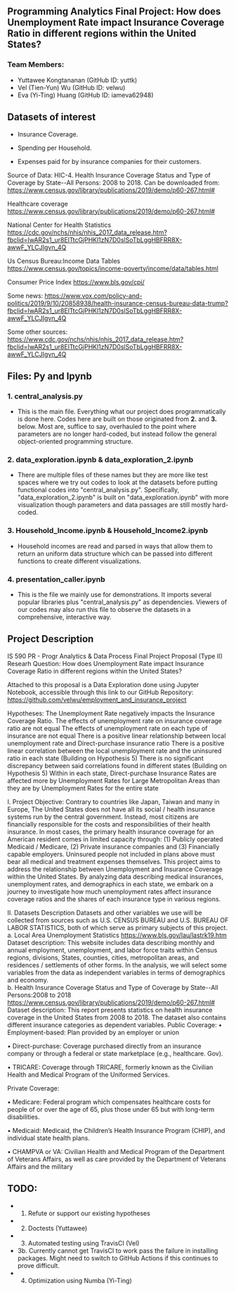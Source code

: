 ## Programming Analytics Final Project: How does Unemployment Rate impact Insurance Coverage Ratio in different regions within the United States?
### Team Members:
* Yuttawee Kongtananan (GitHub ID: yuttk)
* Vel (Tien-Yun) Wu (GitHub ID: velwu)
* Eva (Yi-Ting) Huang (GitHub ID: iameva62948)


## Datasets of interest
* Insurance Coverage.

* Spending per Household.

* Expenses paid for by insurance companies for their customers.

Source of Data: HIC-4. Health Insurance Coverage Status and Type of Coverage by State--All Persons: 2008 to 2018. Can be downloaded from: https://www.census.gov/library/publications/2019/demo/p60-267.html#

Healthcare coverage
https://www.census.gov/library/publications/2019/demo/p60-267.html#

National Center for Health Statistics
https://cdc.gov/nchs/nhis/nhis_2017_data_release.htm?fbclid=IwAR2s1_ur8ElTtcGjPHKl1zN7D0slSoTbLggHBFRR8X-awwF_YLCJIgvn_4Q

Us Census Bureau:Income Data Tables
https://www.census.gov/topics/income-poverty/income/data/tables.html

Consumer Price Index
https://www.bls.gov/cpi/



Some news: https://www.vox.com/policy-and-politics/2019/9/10/20858938/health-insurance-census-bureau-data-trump?fbclid=IwAR2s1_ur8ElTtcGjPHKl1zN7D0slSoTbLggHBFRR8X-awwF_YLCJIgvn_4Q

Some other sources: https://www.cdc.gov/nchs/nhis/nhis_2017_data_release.htm?fbclid=IwAR2s1_ur8ElTtcGjPHKl1zN7D0slSoTbLggHBFRR8X-awwF_YLCJIgvn_4Q

## Files: Py and Ipynb
### 1. central_analysis.py
- This is the main file. Everything what our project does programmatically is done here. Codes here are built on those originated from **2.** and **3.** below. Most are, suffice to say, overhauled to the point where parameters are no longer hard-coded, but instead follow the general object-oriented programming structure.

### 2. data_exploration.ipynb & data_exploration_2.ipynb
- There are multiple files of these names but they are more like test spaces where we try out codes to look at the datasets before putting functional codes into "central_analysis.py". Specifically, "data_exploration_2.ipynb" is built on "data_exploration.ipynb" with more visualization though parameters and data passages are still mostly hard-coded.

### 3. Household_Income.ipynb & Household_Income2.ipynb
- Household incomes are read and parsed in ways that allow them to return an uniform data structure which can be passed into different functions to create different visualizations. 

### 4. presentation_caller.ipynb
- This is the file we mainly use for demonstrations. It imports several popular libraries plus "central_analysis.py" as dependencies. Viewers of our codes may also run this file to observe the datasets in a comprehensive, interactive way.


## Project Description
IS 590 PR - Progr Analytics & Data Process Final Project Proposal (Type II)
Researh Question:
How does Unemployment Rate impact Insurance Coverage Ratio in different regions within the United States?

Attached to this proposal is a Data Exploration done using Jupyter Notebook, accessible through this link to our GitHub Repository:
https://github.com/velwu/employment_and_insurance_project

Hypotheses:
The Unemployment Rate negatively impacts the Insurance Coverage Ratio.
The effects of unemployment rate on insurance coverage ratio are not equal
The effects of unemployment rate on each type of insurance are not equal
There is a positive linear relationship between local unemployment rate and Direct-purchase insurance ratio
There is a positive linear correlation between the local unemployment rate and the uninsured ratio in each state
(Building on Hypothesis 5) There is no significant discrepancy between said correlations found in different states
(Building on Hypothesis 5) Within in each state, Direct-purchase Insurance Rates are affected more by Unemployment Rates for Large Metropolitan Areas than they are by Unemployment Rates for the entire state
		 	 	 					
I. Project Objective:
Contrary to countries like Japan, Taiwan and many in Europe, The United States does not have all its social / health insurance systems run by the central government. Instead, most citizens are financially responsible for the costs and responsibilities of their health insurance. In most cases, the primary health insurance coverage for an American resident comes in limited capacity through: (1) Publicly operated Medicaid / Medicare, (2) Private insurance companies and (3) Financially capable employers. Uninsured people not included in plans above must bear all medical and treatment expenses themselves. 
This project aims to address the relationship between Unemployment and Insurance Coverage within the United States. By analyzing data describing medical insurances, unemployment rates, and demographics in each state, we embark on a journey to investigate how much unemployment rates affect insurance coverage ratios and the shares of each insurance type in various regions.


II. Datasets Description
Datasets and other variables we use will be collected from sources such as U.S. CENSUS BUREAU and U.S. BUREAU OF LABOR STATISTICS, both of which serve as primary subjects of this project.
a. Local Area Unemployment Statistics
https://www.bls.gov/lau/lastrk19.htm 
Dataset description: This website includes data describing monthly and annual employment, unemployment, and labor force traits within Census regions, divisions, States, counties, cities, metropolitan areas, and residences / settlements of other forms. In the analysis, we will select some variables from the data as independent variables in terms of demographics and economy.			
b. Health Insurance Coverage Status and Type of Coverage by State--All Persons:2008 to 2018
https://www.census.gov/library/publications/2019/demo/p60-267.html# 
Dataset description: This report presents statistics on health insurance coverage in the United States from 2008 to 2018. The dataset also contains different insurance categories as  dependent variables.
Public Coverage:
•  Employment-based: Plan provided by an employer or union

• Direct-purchase: Coverage purchased directly from an insurance company or through a federal or state marketplace (e.g., healthcare. Gov).

• TRICARE: Coverage through TRICARE, formerly known as the Civilian Health and Medical Program of the Uniformed Services.

Private Coverage:

 • Medicare: Federal program which compensates healthcare costs for people of or over the age of 65, plus those under 65 but with long-term disabilities.
 
• Medicaid: Medicaid, the Children’s Health Insurance Program (CHIP), and individual state health plans.

• CHAMPVA or VA: Civilian Health and Medical Program of the Department of Veterans Affairs, as well as care provided by the Department of Veterans Affairs and the military

## TODO:
- 1. Refute or support our existing hypotheses
- 2. Doctests (Yuttawee)
- 3. Automated testing using TravisCI (Vel)
- 3b. Currently cannot get TravisCI to work pass the failure in installing packages. Might need to switch to GitHub Actions if this continues to prove difficult.
- 4. Optimization using Numba (Yi-Ting)
